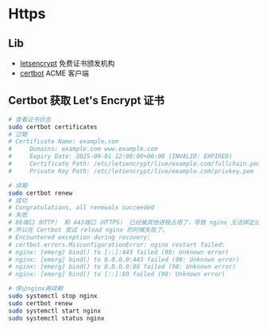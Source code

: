 # Https
## Lib
- [letsencrypt](https://letsencrypt.org/zh-cn/getting-started/) 免费证书颁发机构
- [certbot](https://certbot.eff.org/instructions?ws=nginx&os=ubuntufocal)  ACME 客户端
## Certbot 获取 Let's Encrypt 证书
```bash
# 查看证书状态
sudo certbot certificates
# 过期
# Certificate Name: example.com
#     Domains: example.com www.example.com
#     Expiry Date: 2025-09-01 12:00:00+00:00 (INVALID: EXPIRED)
#     Certificate Path: /etc/letsencrypt/live/example.com/fullchain.pem
#     Private Key Path: /etc/letsencrypt/live/example.com/privkey.pem
```
```bash
# 续期
sudo certbot renew
# 成功
# Congratulations, all renewals succeeded
# 失败
# 80端口（HTTP） 和 443端口（HTTPS） 已经被其他进程占用了，导致 nginx 无法绑定这两个端口。
# 所以在 Certbot 尝试 reload nginx 的时候失败了。
# Encountered exception during recovery:
# certbot.errors.MisconfigurationError: nginx restart failed:
# nginx: [emerg] bind() to [::]:443 failed (98: Unknown error)
# nginx: [emerg] bind() to 0.0.0.0:443 failed (98: Unknown error)
# nginx: [emerg] bind() to 0.0.0.0:80 failed (98: Unknown error)
# nginx: [emerg] bind() to [::]:80 failed (98: Unknown error)
```
```bash
# 停止nginx再续期
sudo systemctl stop nginx
sudo certbot renew
sudo systemctl start nginx
sudo systemctl status nginx
```
